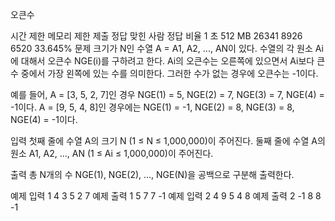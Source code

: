 오큰수
 
시간 제한	메모리 제한	제출	정답	맞힌 사람	정답 비율
1 초	512 MB	26341	8926	6520	33.645%
문제
크기가 N인 수열 A = A1, A2, ..., AN이 있다. 수열의 각 원소 Ai에 대해서 오큰수 NGE(i)를 구하려고 한다. Ai의 오큰수는 오른쪽에 있으면서 Ai보다 큰 수 중에서 가장 왼쪽에 있는 수를 의미한다. 그러한 수가 없는 경우에 오큰수는 -1이다.

예를 들어, A = [3, 5, 2, 7]인 경우 NGE(1) = 5, NGE(2) = 7, NGE(3) = 7, NGE(4) = -1이다. A = [9, 5, 4, 8]인 경우에는 NGE(1) = -1, NGE(2) = 8, NGE(3) = 8, NGE(4) = -1이다.

입력
첫째 줄에 수열 A의 크기 N (1 ≤ N ≤ 1,000,000)이 주어진다. 둘째 줄에 수열 A의 원소 A1, A2, ..., AN (1 ≤ Ai ≤ 1,000,000)이 주어진다.

출력
총 N개의 수 NGE(1), NGE(2), ..., NGE(N)을 공백으로 구분해 출력한다.

예제 입력 1 
4
3 5 2 7
예제 출력 1 
5 7 7 -1
예제 입력 2 
4
9 5 4 8
예제 출력 2 
-1 8 8 -1